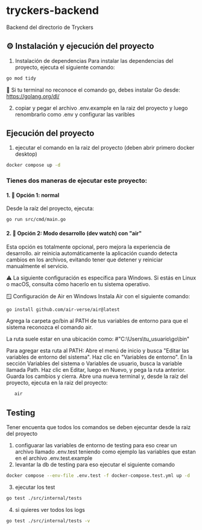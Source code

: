 # tryckers-backend

Backend del directorio de Tryckers



## ⚙️ Instalación y ejecución del proyecto

1. Instalación de dependencias
   Para instalar las dependencias del proyecto, ejecuta el siguiente comando: 
```bash
go mod tidy
```

📌 Si tu terminal no reconoce el comando go, debes instalar Go desde: https://golang.org/dl/

2. copiar y pegar el archivo .env.example en la raiz del proyecto y luego renombrarlo como .env 
   y configurar las varibles

## Ejecución del proyecto

1. ejecutar el comando  en la raiz del proyecto (deben abrir primero docker desktop)
```bash
docker compose up -d
```

### Tienes dos maneras de ejecutar este proyecto:

#### 1. 🔹 Opción 1: normal
Desde la raíz del proyecto, ejecuta:
```bash
go run src/cmd/main.go
```

#### 2. 🔹 Opción 2: Modo desarrollo (dev watch) con "air"
Esta opción es totalmente opcional, pero mejora la experiencia de desarrollo. air reinicia automáticamente la aplicación cuando detecta cambios en los archivos, evitando tener que detener y reiniciar manualmente el servicio.

   ⚠️ La siguiente configuración es específica para Windows. Si estás en Linux o macOS, consulta cómo hacerlo en tu sistema operativo.

🪟 Configuración de Air en Windows
Instala Air con el siguiente comando:
   ```bash
go install github.com/air-verse/air@latest
```
Agrega la carpeta go/bin al PATH de tus variables de entorno para que el sistema reconozca el comando air.

La ruta suele estar en una ubicación como:
#"C:\Users\tu_usuario\go\bin"

Para agregar esta ruta al PATH:
Abre el menú de inicio y busca "Editar las variables de entorno del sistema".
Haz clic en "Variables de entorno".
En la sección Variables del sistema o Variables de usuario, busca la variable llamada Path.
Haz clic en Editar, luego en Nuevo, y pega la ruta anterior.
Guarda los cambios y cierra.
Abre una nueva terminal y, desde la raíz del proyecto, ejecuta en la raiz del proyecto:
   ```bash
      air
```


## Testing 
Tener encuenta que todos los comandos se deben ejecuntar desde la raiz del proyecto 
1. configuarar las variables de entorno de testing para eso crear un archivo llamado .env.test teniendo como ejemplo
las variables que estan en el archivo .env.test.example
2. levantar la db de testing para eso ejecutar el siguiente comando 
```bash
docker compose --env-file .env.test -f docker-compose.test.yml up -d
```
3. ejecutar los test 
```bash
go test ./src/internal/tests
```
4. si quieres ver todos los logs 
```bash
go test ./src/internal/tests -v
```

